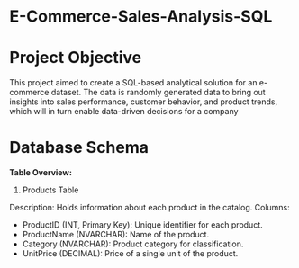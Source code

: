 # E-Commerce-Sales-Analysis-SQL

# Project Objective 
This project aimed to create a SQL-based analytical solution for an e-commerce dataset. The data is randomly generated data to bring out insights  into sales performance, customer behavior, and product trends, which will in turn enable data-driven decisions for a company 

# Database Schema
**Table Overview:**

1. Products Table

Description: Holds information about each product in the catalog.
Columns:
- ProductID (INT, Primary Key): Unique identifier for each product.
- ProductName (NVARCHAR): Name of the product.
- Category (NVARCHAR): Product category for classification.
- UnitPrice (DECIMAL): Price of a single unit of the product.
